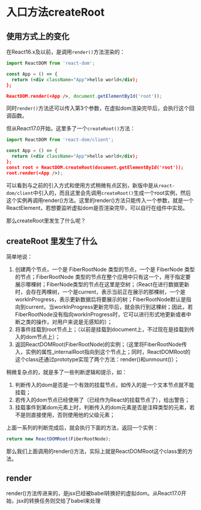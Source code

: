 # 入口方法createRoot

## 使用方式上的变化

在React16.x及以前，是调用`render()`方法渲染的：

```jsx
import ReactDOM from 'react-dom';

const App = () => {
  return (<div className="App">hello world</div);
};

ReactDOM.render(<App />, document.getElementById('root'));
```

同时`render()`方法还可以传入第3个参数，在虚拟dom渲染完毕后，会执行这个回调函数。

但从React17.0开始，这里多了一个`createRoot()`方法：

```jsx
import ReactDOM from 'react-dom/client';

const App = () => {
  return (<div className="App">hello world</div);
};
const root = ReactDOM.createRoot(document.getElementById('root'));
root.render(<App />);
```

可以看到与之前的引入方式和使用方式稍微有点区别，新版中是从`react-dom/client`中引入的，而且这里会先调用`createRoot()`生成一个root实例，然后这个实例再调用render()方法。这里的render()方法只能传入一个参数，就是一个ReactElement，若想要监听虚拟dom是否渲染完毕，可以自行在组件中实现。

那么createRoot里发生了什么呢？

## createRoot 里发生了什么

简单地说：

1. 创建两个节点，一个是 FiberRootNode 类型的节点，一个是 FiberNode 类型的节点；FiberRootNode 类型的节点在整个应用中只有这一个，用于指定要展示哪棵树；FiberNode类型的节点在这里是空树；（React在进行数据更新时，会存在两棵树，一个是current，表示当前正在展示的那棵树，一个是workInProgress，表示更新数据后将要展示的树；FiberRootNode默认是指向到current，当workInProgress更新完毕后，就会执行到这棵树；因此，若FiberRootNode没有指向workInProgress时，它可以进行形式地更新或者中断之类的操作，对用户来说是无感知的）；
2. 将事件挂载到root节点上；（以前是挂载到document上，不过现在是挂载到传入的dom节点上）；
3. 返回ReactDOMRoot(FiberRootNode)的实例；（这里将FiberRootNode传入，实例的属性_internalRoot指向到这个节点上；同时，ReactDOMRoot的这个class还通过prototype实现了两个方法：render()和unmount()）；

稍微复杂点的，就是多了一些判断逻辑和提示，如：

1. 判断传入的dom是否是一个有效的挂载节点，如传入的是一个文本节点就不能挂载；
2. 若传入的dom节点已经使用了（已经作为React的挂载节点了），给出警告；
3. 挂载事件到某dom元素上时，判断传入的dom元素是否是注释类型的元素，若不是则直接使用，否则使用他的父级元素；

上面一系列的判断完成后，就会执行下面的方法，返回一个实例：

```javascript
return new ReactDOMRoot(FiberRootNode);
```

那么我们上面调用的render()方法，实际上就是ReactDOMRoot这个class里的方法。

## render

render()方法传进来的，是jsx已经被babel转换好的虚拟dom。从React17.0开始，jsx的转换任务则交给了babel来处理

